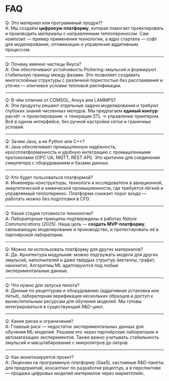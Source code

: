 # FAQ
Q: Это материал или программный продукт?  
A: Мы создаём **цифровую платформу**, которая помогает проектировать и производить материалы с направленным теплопереносом. Сам композит — пример применения технологии, а ядро стартапа — софт для моделирования, оптимизации и управления аддитивным процессом.

---

Q: Почему именно частицы Януса?  
A: Они обеспечивают устойчивость Pickering-эмульсий и формируют стабильную границу между фазами. Это позволяет создавать многослойные структуры с различной пористостью без расслаивания и утечек — ключевое условие тепловой ректификации.

---

Q: В чём отличие от COMSOL, Ansys или LAMMPS?  
A: Эти продукты решают отдельные задачи моделирования и требуют глубоких знаний численных методов. Мы предлагаем **единый контур**: расчёт → проектирование → генерация STL → управление принтером. Всё в одном интерфейсе, без ручной настройки сеток и граничных условий.

---

Q: Зачем Java, а не Python или C++?  
A: Java обеспечивает промышленную надёжность, кроссплатформенность и удобную интеграцию с промышленными протоколами (OPC UA, MQTT, REST API). Это критично для соединения симулятора с оборудованием и базами данных.

---

Q: Кто будет пользоваться платформой?  
A: Инженеры-конструкторы, технологи и исследователи в авиационной, энергетической и химической промышленности, где требуется лёгкий и управляемый теплоперенос. Платформа снижает порог входа — работать можно без подготовки в CFD.

---

Q: Какая стадия готовности технологии?  
A: Лабораторные принципы подтверждены в работах *Nature Communications (2025)*. Наша цель — **создать MVP-платформу**, связывающую моделирование и производство, и протестировать её в партнёрской лаборатории.

---

Q: Можно ли использовать платформу для других материалов?  
A: Да. Архитектура модульная: можно подгружать модели для других эмульсий, наполнителей и даже твёрдых структур (металлы, графит, нанонити). Алгоритмы ML адаптируются под любые экспериментальные данные.

---

Q: Что нужно для запуска пилота?  
A: Данные по рецептурам и оборудованию (аддитивная установка или литьё), лабораторная верификация нескольких образцов и доступ к вычислительным ресурсам для обучения моделей. Мы готовы интегрироваться в существующий R&D-цикл.

---

Q: Какие риски и ограничения?  
A: Главный риск — недостаток экспериментальных данных для обучения ML-моделей. Решаем это через партнёрские лаборатории и автоматизацию экспериментов. Также важно учитывать стабильность эмульсий и масштабирование с микролитров до литров.

---

Q: Как монетизируется проект?  
A: Лицензии на программную платформу (SaaS), кастомные R&D-пакеты для предприятий, консалтинг по разработке рецептур, а в перспективе — продажа цифровых моделей материалов через маркетплейс.
